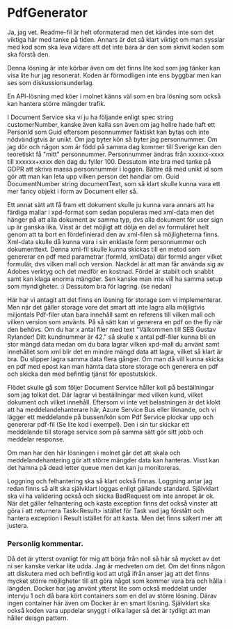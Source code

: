 # PdfGenerator
Ja, jag vet. Readme-fil är helt oformaterad men det kändes inte som det viktiga här med tanke på tiden.
Annars är det så klart viktigt om man sysslar med kod som ska leva vidare att det inte bara är den som skrivit koden som ska förstå den.

Denna lösning är inte körbar även om det finns lite kod som jag tänker kan visa lite hur jag resonerat. Koden är förmodligen inte ens byggbar men kan ses som diskussionsunderlag.

En API-lösning med köer i molnet känns väl som en bra lösning som också kan hantera större mängder trafik.

I Document Service ska vi ju ha följande enligt spec
string customerNumber, kanske även kalla ssn även om jag hellre hade haft ett PersonId som Guid eftersom pesonnummer faktiskt kan bytas och inte nödvändigtvis är unikt. Om jag byter kön så byter jag personnummer. Om jag dör och någon som är född på samma dag kommer till Sverige kan den teoretiskt få "mitt" personnummer. Personnummer ändras från xxxxxx-xxxx till xxxxxx+xxxx den dag du fyller 100. Dessutom inte bra med tanke på GDPR att skriva massa personnummer i loggen. Bättre då med unikt id som gör att man kan leta upp vilken person det handlar om.
Guid DocumentNumber
string documentText, som så klart skulle kunna vara ett mer fancy objekt i form av Document eller så.

Ett annat sätt att få fram ett dokument skulle ju kunna vara annars att ha färdiga mallar i xpd-format som sedan populeras med xml-data men det hänger på att alla dokument av samma typ, dvs alla dokument för user sign up är ganska lika. Visst är det möjligt att dölja en del av formuläret helt genom att ta bort en fördefinierad den av xml-filen så möjligheterna finns. Xml-data skulle då kunna vara i sin enklaste form personnummer och dokumenttext. Denna xml-fil skulle kunna skickas till en metod som genererar en pdf med parametrar (formId, xmlData) där formId anger vilket formulär, dvs vilken mall och version. Nackdel är att man får använda sig av Adobes verktyg och det medför en kostnad. Fördel är stabilt och snabbt samt kan klaga enorma mängder. Sen kanske man inte vill ha samma setup som myndigheter. :) Dessutom bra för lagring. (se nedan)

Här har vi antagit att det finns en lösning för storage som vi implementerar.
Men när det gäller storage vore det smart att inte lagra alla möjligtvis miljontals Pdf-filer utan bara innehåll samt en referens till vilken mall och vilken version som använts. På så sätt kan vi generera en pdf on the fly när den behövs. Om du har x antal filer med text "Välkommen till SEB Gustav Rylander! Ditt kundnummer är 42." så skulle x antal pdf-filer kunna bli en stor mängd data medan om du bara lagrar vilken xpd-mall du använt samt innehållet som xml blir det en mindre mängd data att lagra, vilket så klart är bra. Du slipper lagra samma data flera gånger. 
Om man då vill kunna skicka en pdf med epost kan man hämta data store storage och generera en pdf och skicka den med befintlig tjänst för epostutskick.

Flödet skulle gå som följer
Document Service håller koll på beställningar som jag tolkat det. Där lagrar vi beställningar med vilken kund, vilket dokument och vilket innehåll.
Eftersom vi inte vet belastningen är det klokt att ha meddelandehanterare här, Azure Service Bus eller liknande, och vi lägger ett meddelande på bussen/kön som Pdf Service plockar upp och genererar pdf-fil (Se lite kod i exempel). Den i sin tur skickar ett meddelande till storage service som på samma sätt gör sitt jobb och meddelar response.

Om man har den här lösningen i molnet går det att skala och meddelandehantering gör att större mängder data kan hanteras. Visst kan det hamna på dead letter queue men det kan ju monitoreras.

Loggning och felhantering ska så klart också finnas. Loggning antar jag redan finns så allt ska självklart loggas enligt gällande standard.
Självklart ska vi ha validering också och skicka BadRequest om inte anropet är ok.
När det gäller felhantering och kasta exception finns det också vinster att göra i att returnera Task<Result<bool>> istället för Task<bool> vad jag förstått och hantera exception i Result istället för att kasta. Men det finns säkert mer att justera.

### Personlig kommentar.
Då det är ytterst ovanligt för mig att börja från noll så här så mycket av det ni ser kanske verkar lite udda. Jag är medveten om det. Om det finns någon att diskutera med och befintlig kod att utgå ifrån anser jag att det finns mycket större möjligheter till att göra något som kommer vara bra och hålla i längden.
Docker har jag använt ytterst lite som också meddelat under intervju 1 och då bara kört containers som en del av större lösning. Därav ingen container här även om Docker är en smart lösning.
Självklart ska också koden vara uppdelar snyggt i olika lager så det är tydligt att man håller deisgn pattern.
